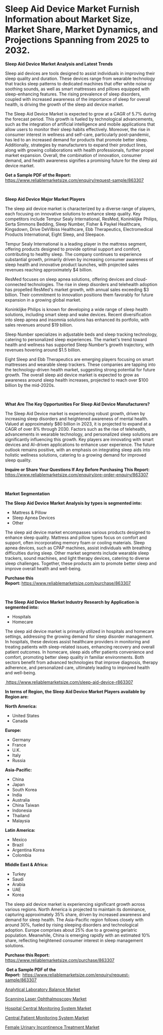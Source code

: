 <p><h1>Sleep Aid Device Market Furnish Information about Market Size, Market Share, Market Dynamics, and Projections Spanning from 2025 to 2032.</h1></p><p><strong>Sleep Aid Device Market Analysis and Latest Trends</strong></p>
<p><p>Sleep aid devices are tools designed to assist individuals in improving their sleep quality and duration. These devices range from wearable technology that tracks sleep patterns to dedicated machines that offer white noise or soothing sounds, as well as smart mattresses and pillows equipped with sleep-enhancing features. The rising prevalence of sleep disorders, coupled with increased awareness of the importance of sleep for overall health, is driving the growth of the sleep aid device market.</p><p>The Sleep Aid Device Market is expected to grow at a CAGR of 5.7% during the forecast period. This growth is fueled by technological advancements, such as the integration of artificial intelligence and mobile applications that allow users to monitor their sleep habits effectively. Moreover, the rise in consumer interest in wellness and self-care, particularly post-pandemic, has led to an increased demand for products that promote better sleep. Additionally, strategies by manufacturers to expand their product lines, along with growing collaborations with health professionals, further propel market expansion. Overall, the combination of innovation, consumer demand, and health awareness signifies a promising future for the sleep aid device market.</p></p>
<p><strong>Get a Sample PDF of the Report:&nbsp;</strong> <a href="https://www.reliablemarketsize.com/enquiry/request-sample/863307?utm_campaign=1833&utm_medium=2&utm_source=Github&utm_content=ia&utm_term=03032025&utm_id=sleep-aid-device">https://www.reliablemarketsize.com/enquiry/request-sample/863307</a></p>
<p>&nbsp;</p>
<p><strong>Sleep Aid Device Major Market Players</strong></p>
<p><p>The sleep aid device market is characterized by a diverse range of players, each focusing on innovative solutions to enhance sleep quality. Key competitors include Tempur Sealy International, ResMed, Koninklijke Philips, Serta Simmons Bedding, Sleep Number, Fisher & Paykel Healthcare, Kingsdown, Drive DeVilbiss Healthcare, Ebb Therapeutics, Electromedical Products International, Eight Sleep, and Sleepace.</p><p>Tempur Sealy International is a leading player in the mattress segment, offering products designed to provide optimal support and comfort, contributing to healthy sleep. The company continues to experience substantial growth, primarily driven by increasing consumer awareness of sleep health and innovative product launches, with projected sales revenues reaching approximately $4 billion.</p><p>ResMed focuses on sleep apnea solutions, offering devices and cloud-connected technologies. The rise in sleep disorders and telehealth adoption has propelled ResMed's market growth, with annual sales exceeding $3 billion. Their commitment to innovation positions them favorably for future expansion in a growing global market.</p><p>Koninklijke Philips is known for developing a wide range of sleep health solutions, including smart sleep and wake devices. Recent diversification into sleep apnea and insomnia solutions has enhanced its portfolio, with sales revenues around $19 billion.</p><p>Sleep Number specializes in adjustable beds and sleep tracking technology, catering to personalized sleep experiences. The market's trend toward health and wellness has supported Sleep Number’s growth trajectory, with revenues hovering around $1.5 billion.</p><p>Eight Sleep and Ebb Therapeutics are emerging players focusing on smart mattresses and wearable sleep trackers. These companies are tapping into the technology-driven health market, suggesting strong potential for future growth. The overall sleep aid device market is expected to grow as awareness around sleep health increases, projected to reach over $100 billion by the mid-2020s.</p></p>
<p>&nbsp;</p>
<p><strong>What Are The Key Opportunities For Sleep Aid Device Manufacturers?</strong></p>
<p><p>The Sleep Aid Device market is experiencing robust growth, driven by increasing sleep disorders and heightened awareness of mental health. Valued at approximately $80 billion in 2023, it is projected to expand at a CAGR of over 8% through 2030. Factors such as the rise of telehealth, advancements in wearable technology, and personalized sleep solutions are significantly influencing this growth. Key players are innovating with smart devices and AI-driven applications to enhance user experience. The future outlook remains positive, with an emphasis on integrating sleep aids into holistic wellness solutions, catering to a growing demand for improved sleep quality.</p></p>
<p><strong>Inquire or Share Your Questions If Any Before Purchasing This Report:</strong> <a href="https://www.reliablemarketsize.com/enquiry/pre-order-enquiry/863307?utm_campaign=1833&utm_medium=2&utm_source=Github&utm_content=ia&utm_term=03032025&utm_id=sleep-aid-device">https://www.reliablemarketsize.com/enquiry/pre-order-enquiry/863307</a></p>
<p>&nbsp;</p>
<p><strong>Market Segmentation</strong></p>
<p><strong>The Sleep Aid Device Market Analysis by types is segmented into:</strong></p>
<p><ul><li>Mattress & Pillow</li><li>Sleep Apnea Devices</li><li>Other</li></ul></p>
<p><p>The sleep aid device market encompasses various products designed to enhance sleep quality. Mattress and pillow types focus on comfort and support, often incorporating memory foam or cooling materials. Sleep apnea devices, such as CPAP machines, assist individuals with breathing difficulties during sleep. Other market segments include wearable sleep trackers, sound machines, and light therapy devices, catering to diverse sleep challenges. Together, these products aim to promote better sleep and improve overall health and well-being.</p></p>
<p><strong>Purchase this Report:&nbsp;</strong><a href="https://www.reliablemarketsize.com/purchase/863307?utm_campaign=1833&utm_medium=2&utm_source=Github&utm_content=ia&utm_term=03032025&utm_id=sleep-aid-device">https://www.reliablemarketsize.com/purchase/863307</a></p>
<p>&nbsp;</p>
<p><strong>The Sleep Aid Device Market Industry Research by Application is segmented into:</strong></p>
<p><ul><li>Hospitals</li><li>Homecare</li></ul></p>
<p><p>The sleep aid device market is primarily utilized in hospitals and homecare settings, addressing the growing demand for sleep disorder management. In hospitals, these devices assist healthcare providers in monitoring and treating patients with sleep-related issues, enhancing recovery and overall patient outcomes. In homecare, sleep aids offer patients convenience and comfort, promoting better sleep quality in familiar environments. Both sectors benefit from advanced technologies that improve diagnosis, therapy adherence, and personalized care, ultimately leading to improved health and well-being.</p></p>
<p><a href="https://www.reliablemarketsize.com/sleep-aid-device-r863307?utm_campaign=1833&utm_medium=2&utm_source=Github&utm_content=ia&utm_term=03032025&utm_id=sleep-aid-device">&nbsp;https://www.reliablemarketsize.com/sleep-aid-device-r863307</a></p>
<p><strong>In terms of Region, the Sleep Aid Device Market Players available by Region are:</strong></p>
<p>
    <p> <strong> North America: </strong>
        <ul>
            <li>United States</li>
            <li>Canada</li>
        </ul>
        </p> 
    <p> <strong> Europe: </strong>
        <ul>
            <li>Germany</li>
            <li>France</li>
            <li>U.K.</li>
            <li>Italy</li>
            <li>Russia</li>
        </ul>
        </p> 
    <p> <strong> Asia-Pacific: </strong>
        <ul>
            <li>China</li>
            <li>Japan</li>
            <li>South Korea</li>
            <li>India</li>
            <li>Australia</li>
            <li>China Taiwan</li>
            <li>Indonesia</li>
            <li>Thailand</li>
            <li>Malaysia</li>
        </ul>
        </p> 
    <p> <strong> Latin America: </strong>
        <ul>
            <li>Mexico</li>
            <li>Brazil</li>
            <li>Argentina Korea</li>
            <li>Colombia</li>
        </ul>
        </p> 
    <p> <strong> Middle East & Africa: </strong>
        <ul>
            <li>Turkey</li>
            <li>Saudi</li>
            <li>Arabia</li>
            <li>UAE</li>
            <li>Korea</li>
        </ul>
    </p>
    </p>
<p><p>The sleep aid device market is experiencing significant growth across various regions. North America is projected to maintain its dominance, capturing approximately 35% share, driven by increased awareness and demand for sleep health. The Asia-Pacific region follows closely with around 30%, fueled by rising sleeping disorders and technological adoption. Europe comprises about 25% due to a growing geriatric population. Meanwhile, China is emerging rapidly with an estimated 10% share, reflecting heightened consumer interest in sleep management solutions.</p></p>
<p><strong>Purchase this Report: </strong><a href="https://www.reliablemarketsize.com/purchase/863307?utm_campaign=1833&utm_medium=2&utm_source=Github&utm_content=ia&utm_term=03032025&utm_id=sleep-aid-device">https://www.reliablemarketsize.com/purchase/863307</a></p>
<p>&nbsp;<strong>Get a Sample PDF of the Report:&nbsp;&nbsp;</strong><a href="https://www.reliablemarketsize.com/enquiry/request-sample/863307?utm_campaign=1833&utm_medium=2&utm_source=Github&utm_content=ia&utm_term=03032025&utm_id=sleep-aid-device">https://www.reliablemarketsize.com/enquiry/request-sample/863307</a></p>
<p><strong></strong></p>
<p><p><a href="https://github.com/paullsiskec4/Market-Research-Report-List-1/blob/main/analytical-laboratory-balance-market.md?utm_campaign=1833&utm_medium=2&utm_source=Github&utm_content=ia&utm_term=03032025&utm_id=sleep-aid-device">Analytical Laboratory Balance Market</a></p><p><a href="https://github.com/roehrtizonov/Market-Research-Report-List-1/blob/main/scanning-laser-ophthalmoscopy-market.md?utm_campaign=1833&utm_medium=2&utm_source=Github&utm_content=ia&utm_term=03032025&utm_id=sleep-aid-device">Scanning Laser Ophthalmoscopy Market</a></p><p><a href="https://github.com/Chiragrp22/Market-Research-Report-List-7/blob/main/hospital-central-monitoring-system-market.md?utm_campaign=1833&utm_medium=2&utm_source=Github&utm_content=ia&utm_term=03032025&utm_id=sleep-aid-device">Hospital Central Monitoring System Market</a></p><p><a href="https://github.com/altafvaraswj/Market-Research-Report-List-1/blob/main/central-patient-monitoring-system-market.md?utm_campaign=1833&utm_medium=2&utm_source=Github&utm_content=ia&utm_term=03032025&utm_id=sleep-aid-device">Central Patient Monitoring System Market</a></p><p><a href="https://github.com/sgroitrieu7f/Market-Research-Report-List-1/blob/main/female-urinary-incontinence-treatment-market.md?utm_campaign=1833&utm_medium=2&utm_source=Github&utm_content=ia&utm_term=03032025&utm_id=sleep-aid-device">Female Urinary Incontinence Treatment Market</a></p></p>